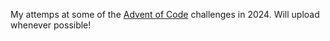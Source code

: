 My attemps at some of the [Advent of Code](https://adventofcode.com/) challenges in 2024. Will upload whenever possible!
